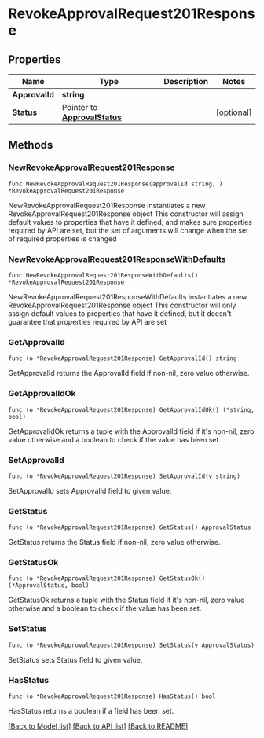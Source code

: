 # RevokeApprovalRequest201Response

## Properties

Name | Type | Description | Notes
------------ | ------------- | ------------- | -------------
**ApprovalId** | **string** |  | 
**Status** | Pointer to [**ApprovalStatus**](ApprovalStatus.md) |  | [optional] 

## Methods

### NewRevokeApprovalRequest201Response

`func NewRevokeApprovalRequest201Response(approvalId string, ) *RevokeApprovalRequest201Response`

NewRevokeApprovalRequest201Response instantiates a new RevokeApprovalRequest201Response object
This constructor will assign default values to properties that have it defined,
and makes sure properties required by API are set, but the set of arguments
will change when the set of required properties is changed

### NewRevokeApprovalRequest201ResponseWithDefaults

`func NewRevokeApprovalRequest201ResponseWithDefaults() *RevokeApprovalRequest201Response`

NewRevokeApprovalRequest201ResponseWithDefaults instantiates a new RevokeApprovalRequest201Response object
This constructor will only assign default values to properties that have it defined,
but it doesn't guarantee that properties required by API are set

### GetApprovalId

`func (o *RevokeApprovalRequest201Response) GetApprovalId() string`

GetApprovalId returns the ApprovalId field if non-nil, zero value otherwise.

### GetApprovalIdOk

`func (o *RevokeApprovalRequest201Response) GetApprovalIdOk() (*string, bool)`

GetApprovalIdOk returns a tuple with the ApprovalId field if it's non-nil, zero value otherwise
and a boolean to check if the value has been set.

### SetApprovalId

`func (o *RevokeApprovalRequest201Response) SetApprovalId(v string)`

SetApprovalId sets ApprovalId field to given value.


### GetStatus

`func (o *RevokeApprovalRequest201Response) GetStatus() ApprovalStatus`

GetStatus returns the Status field if non-nil, zero value otherwise.

### GetStatusOk

`func (o *RevokeApprovalRequest201Response) GetStatusOk() (*ApprovalStatus, bool)`

GetStatusOk returns a tuple with the Status field if it's non-nil, zero value otherwise
and a boolean to check if the value has been set.

### SetStatus

`func (o *RevokeApprovalRequest201Response) SetStatus(v ApprovalStatus)`

SetStatus sets Status field to given value.

### HasStatus

`func (o *RevokeApprovalRequest201Response) HasStatus() bool`

HasStatus returns a boolean if a field has been set.


[[Back to Model list]](../README.md#documentation-for-models) [[Back to API list]](../README.md#documentation-for-api-endpoints) [[Back to README]](../README.md)


